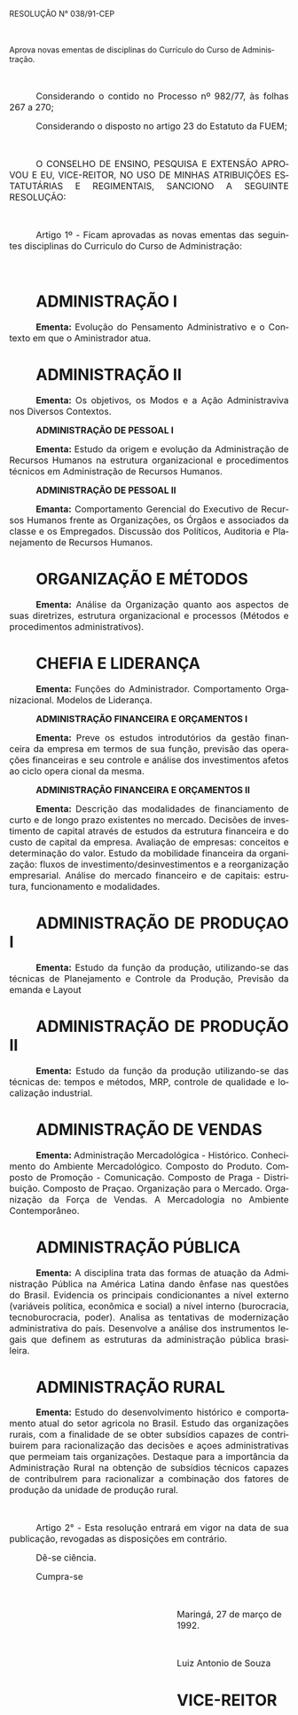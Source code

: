 <body lang=PT-BR style='tab-interval:36.0pt'>

<div class=Section1>

<p class=MsoTitle>RESOLUÇÃO N° 038/91-CEP</p>

<p class=MsoNormal><span style='font-size:12.0pt;mso-bidi-font-size:10.0pt'><![if !supportEmptyParas]>&nbsp;<![endif]><o:p></o:p></span></p>

<p class=MsoBodyTextIndent>Aprova novas ementas de disciplinas do Currículo do
Curso de Adminis­tração.</p>

<p class=MsoNormal><span style='font-size:12.0pt;mso-bidi-font-size:10.0pt'><![if !supportEmptyParas]>&nbsp;<![endif]><o:p></o:p></span></p>

<p class=MsoNormal style='text-align:justify;text-indent:36.0pt'><span
style='font-size:12.0pt;mso-bidi-font-size:10.0pt'>Considerando o contido no
Processo nº 982/77, às folhas 267 a 270;<o:p></o:p></span></p>

<p class=MsoNormal style='text-align:justify;text-indent:36.0pt'><span
style='font-size:12.0pt;mso-bidi-font-size:10.0pt'>Considerando o disposto no
artigo 23 do Estatuto da FUEM;<o:p></o:p></span></p>

<p class=MsoNormal style='text-align:justify;text-indent:36.0pt'><span
style='font-size:12.0pt;mso-bidi-font-size:10.0pt'><![if !supportEmptyParas]>&nbsp;<![endif]><o:p></o:p></span></p>

<p class=MsoNormal style='text-align:justify;text-indent:36.0pt'><span
style='font-size:12.0pt;mso-bidi-font-size:10.0pt'>O CONSELHO DE ENSINO, PESQUISA
E EXTENSÃO APROVOU E EU, VICE-REITOR, NO USO DE MINHAS ATRIBUIÇÕES ESTATUTÁRIAS
E REGIMEN­TAIS, SANCIONO A SEGUINTE RESOLUÇÃO:<o:p></o:p></span></p>

<p class=MsoNormal style='text-align:justify;text-indent:36.0pt'><span
style='font-size:12.0pt;mso-bidi-font-size:10.0pt'><![if !supportEmptyParas]>&nbsp;<![endif]><o:p></o:p></span></p>

<p class=MsoNormal style='text-align:justify;text-indent:36.0pt'><span
style='font-size:12.0pt;mso-bidi-font-size:10.0pt'>Artigo 1º - Ficam aprovadas
as novas ementas das se­guintes disciplinas do Curriculo do Curso de
Administração:<o:p></o:p></span></p>

<p class=MsoNormal style='text-align:justify;text-indent:36.0pt'><span
style='font-size:12.0pt;mso-bidi-font-size:10.0pt'><![if !supportEmptyParas]>&nbsp;<![endif]><o:p></o:p></span></p>

<h1 style='text-align:justify;text-indent:36.0pt'>ADMINISTRAÇÃO I</h1>

<p class=MsoNormal style='text-align:justify;text-indent:36.0pt'><b><span
style='font-size:12.0pt;mso-bidi-font-size:10.0pt'>Ementa: </span></b><span
style='font-size:12.0pt;mso-bidi-font-size:10.0pt'>Evolução do Pensamento
Administrativo e o Contexto em que o Aministrador atua.<o:p></o:p></span></p>

<h1 style='text-align:justify;text-indent:36.0pt'>ADMINISTRAÇÃO II</h1>

<p class=MsoNormal style='text-align:justify;text-indent:36.0pt'><b><span
style='font-size:12.0pt;mso-bidi-font-size:10.0pt'>Ementa: </span></b><span
style='font-size:12.0pt;mso-bidi-font-size:10.0pt'>Os objetivos, os Modos e a
Ação Administraviva nos Diversos Contextos.<o:p></o:p></span></p>

<p class=MsoNormal style='text-align:justify;text-indent:36.0pt'><b><span
style='font-size:12.0pt;mso-bidi-font-size:10.0pt'>ADMINISTRAÇÃO DE PESSOAL I<o:p></o:p></span></b></p>

<p class=MsoNormal style='text-align:justify;text-indent:36.0pt'><b><span
style='font-size:12.0pt;mso-bidi-font-size:10.0pt'>Ementa: </span></b><span
style='font-size:12.0pt;mso-bidi-font-size:10.0pt'>Estudo da origem e evolução
da Administração de Recursos Huma­nos na estrutura organizacional e
procedimentos técnicos em Administração de Recursos Humanos.<o:p></o:p></span></p>

<p class=MsoNormal style='text-align:justify;text-indent:36.0pt'><b><span
style='font-size:12.0pt;mso-bidi-font-size:10.0pt'>ADMINISTRAÇÃO DE PESSOAL II<o:p></o:p></span></b></p>

<p class=MsoNormal style='text-align:justify;text-indent:36.0pt'><b><span
style='font-size:12.0pt;mso-bidi-font-size:10.0pt'>Emanta:</span></b><span
style='font-size:12.0pt;mso-bidi-font-size:10.0pt'> Comportamento Gerencial do
Executivo de Recursos Humanos frente as Organizações, os Órgãos e associados da
classe e os Emprega­dos. Discussão dos Políticos, Auditoria e Planejamento de
Re­cursos Humanos.<o:p></o:p></span></p>

<h1 style='text-align:justify;text-indent:36.0pt'>ORGANIZAÇÃO E MÉTODOS</h1>

<p class=MsoNormal style='text-align:justify;text-indent:36.0pt'><b><span
style='font-size:12.0pt;mso-bidi-font-size:10.0pt'>Ementa:</span></b><span
style='font-size:12.0pt;mso-bidi-font-size:10.0pt'> Análise da Organização
quanto aos aspectos de suas diretrizes, estrutura organizacional e processos
(Métodos e procedimentos administrativos).<o:p></o:p></span></p>

<h1 style='text-align:justify;text-indent:36.0pt'>CHEFIA E LIDERANÇA</h1>

<p class=MsoNormal style='text-align:justify;text-indent:36.0pt'><b><span
style='font-size:12.0pt;mso-bidi-font-size:10.0pt'>Ementa: </span></b><span
style='font-size:12.0pt;mso-bidi-font-size:10.0pt'>Funções do Administrador.
Comportamento Organizacional. Mode­los de Liderança.<o:p></o:p></span></p>

<p class=MsoNormal style='text-align:justify;text-indent:36.0pt'><b><span
style='font-size:12.0pt;mso-bidi-font-size:10.0pt'>ADMINISTRAÇÃO FINANCEIRA E
ORÇAMENTOS I<o:p></o:p></span></b></p>

<p class=MsoNormal style='text-align:justify;text-indent:36.0pt'><b><span
style='font-size:12.0pt;mso-bidi-font-size:10.0pt'>Ementa: </span></b><span
style='font-size:12.0pt;mso-bidi-font-size:10.0pt'>Preve os estudos
introdutórios da gestão financeira da empresa em termos de sua função, previsão
das operações financeiras e seu controle e análise dos investimentos afetos ao
ciclo opera cional da mesma.<o:p></o:p></span></p>

<p class=MsoNormal style='text-align:justify;text-indent:36.0pt'><b><span
style='font-size:12.0pt;mso-bidi-font-size:10.0pt'>ADMINISTRAÇÃO FINANCEIRA E
ORÇAMENTOS II<o:p></o:p></span></b></p>

<p class=MsoNormal style='text-align:justify;text-indent:36.0pt'><b><span
style='font-size:12.0pt;mso-bidi-font-size:10.0pt'>Ementa: </span></b><span
style='font-size:12.0pt;mso-bidi-font-size:10.0pt'>Descrição das modalidades de
financiamento de curto e de lon­go prazo existentes no mercado. Decisões de
investimento de capital através de estudos da estrutura financeira e do custo
de capital da empresa. Avaliação de empresas: conceitos e determinação do
valor. Estudo da mobilidade financeira da organização: fluxos de investimento/desinvestimentos
e a reorganização em­presarial. Análise do mercado financeiro e de capitais:
estru­tura, funcionamento e modalidades.<o:p></o:p></span></p>

<h1 style='text-align:justify;text-indent:36.0pt'>ADMINISTRAÇÃO DE PRODUÇAO I</h1>

<p class=MsoNormal style='text-align:justify;text-indent:36.0pt'><b><span
style='font-size:12.0pt;mso-bidi-font-size:10.0pt'>Ementa: </span></b><span
style='font-size:12.0pt;mso-bidi-font-size:10.0pt'>Estudo da função da
produção, utilizando-se das técnicas de Planejamento e Controle da Produção,
Previsão da emanda e Lay­out<o:p></o:p></span></p>

<h1 style='text-align:justify;text-indent:36.0pt'>ADMINISTRAÇÃO DE PRODUÇÃO II</h1>

<p class=MsoNormal style='text-align:justify;text-indent:36.0pt'><b><span
style='font-size:12.0pt;mso-bidi-font-size:10.0pt'>Ementa:</span></b><span
style='font-size:12.0pt;mso-bidi-font-size:10.0pt'> Estudo da função da
produção utilizando-se das técnicas de: tempos e métodos, MRP, controle de
qualidade e localização indus­trial.<o:p></o:p></span></p>

<h1 style='text-align:justify;text-indent:36.0pt'>ADMINISTRAÇÃO DE VENDAS</h1>

<p class=MsoNormal style='text-align:justify;text-indent:36.0pt'><b><span
style='font-size:12.0pt;mso-bidi-font-size:10.0pt'>Ementa: </span></b><span
style='font-size:12.0pt;mso-bidi-font-size:10.0pt'>Administração Mercadológica
- Histórico. Conhecimento do Ambiente Mercadológico. Composto do Produto.
Composto de Promoção - Comunicação. Composto de Praga - Distribuição. Composto
de Praçao. Organização para o Mercado. Organização da Força de Vendas. A
Mercadologia no Ambiente Contemporâneo.<o:p></o:p></span></p>

<h1 style='text-align:justify;text-indent:36.0pt'>ADMINISTRAÇÃO PÚBLICA</h1>

<p class=MsoNormal style='text-align:justify;text-indent:36.0pt'><b><span
style='font-size:12.0pt;mso-bidi-font-size:10.0pt'>Ementa:</span></b><span
style='font-size:12.0pt;mso-bidi-font-size:10.0pt'> A disciplina trata das
formas de atuação da Administração Pública na América Latina dando ênfase nas
questões do Brasil. Evidencia os principais condicionantes a nível externo
(variáveis política, econômica e social) a nível interno (burocracia,
tecnoburocracia, poder). Analisa as tentativas de modernização administrativa
do país. Desenvolve a análise dos instrumentos legais que definem as estruturas
da administração pública brasi­leira.<o:p></o:p></span></p>

<h1 style='text-align:justify;text-indent:36.0pt'>ADMINISTRAÇÃO RURAL</h1>

<p class=MsoNormal style='text-align:justify;text-indent:36.0pt'><b><span
style='font-size:12.0pt;mso-bidi-font-size:10.0pt'>Ementa: </span></b><span
style='font-size:12.0pt;mso-bidi-font-size:10.0pt'>Estudo do desenvolvimento
histórico e comportamento atual do setor agricola no Brasil. Estudo das
organizações rurais, com a finalidade de se obter subsídios capazes de
contribuirem pa­ra racionalização das decisões e açoes administrativas que permeiam
tais organizações. Destaque para a importância da Admi­nistração Rural na
obtenção de subsídios técnicos capazes de contribulrem para racionalizar a
combinação dos fatores de produção da unidade de produção rural.<o:p></o:p></span></p>

<p class=MsoNormal style='text-align:justify;text-indent:36.0pt'><span
style='font-size:12.0pt;mso-bidi-font-size:10.0pt'><![if !supportEmptyParas]>&nbsp;<![endif]><o:p></o:p></span></p>

<p class=MsoNormal style='text-align:justify;text-indent:36.0pt'><span
style='font-size:12.0pt;mso-bidi-font-size:10.0pt'>Artigo 2° - Esta resolução
entrará em vigor na data de sua publicação, revogadas as disposições em
contrário.<o:p></o:p></span></p>

<p class=MsoNormal style='text-align:justify;text-indent:36.0pt'><span
style='font-size:12.0pt;mso-bidi-font-size:10.0pt'>Dê-se ciência.<o:p></o:p></span></p>

<p class=MsoNormal style='text-align:justify;text-indent:36.0pt'><span
style='font-size:12.0pt;mso-bidi-font-size:10.0pt'>Cumpra-se<o:p></o:p></span></p>

<p class=MsoNormal><span style='font-size:12.0pt;mso-bidi-font-size:10.0pt'><![if !supportEmptyParas]>&nbsp;<![endif]><o:p></o:p></span></p>

<p class=MsoNormal style='margin-left:8.0cm'><span style='font-size:12.0pt;
mso-bidi-font-size:10.0pt'>Maringá, 27 de março de 1992.<o:p></o:p></span></p>

<p class=MsoNormal style='margin-left:8.0cm'><span lang=ES-TRAD
style='font-size:12.0pt;mso-bidi-font-size:10.0pt;mso-ansi-language:ES-TRAD'><![if !supportEmptyParas]>&nbsp;<![endif]><o:p></o:p></span></p>

<p class=MsoNormal style='margin-left:8.0cm'><span lang=ES-TRAD
style='font-size:12.0pt;mso-bidi-font-size:10.0pt;mso-ansi-language:ES-TRAD'>Luiz
Antonio de Souza <o:p></o:p></span></p>

<h1 style='margin-left:8.0cm'><span lang=ES-TRAD style='mso-ansi-language:ES-TRAD'>VICE-REITOR<o:p></o:p></span></h1>

</div>

</body>
